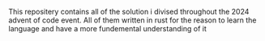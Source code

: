 This repositery contains all of the solution i divised throughout the 2024 advent of code event. All of them written in rust for the reason to learn the language and have a more fundemental understanding of it
